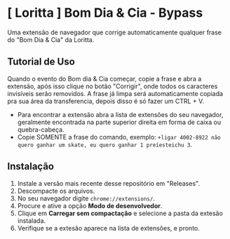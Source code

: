 # [ Loritta ] Bom Dia & Cia - Bypass
Uma extensão de navegador que corrige automaticamente qualquer frase do "Bom Dia &amp; Cia" da Loritta.

## Tutorial de Uso
Quando o evento do Bom dia & Cia começar, copie a frase e abra a extensão, após isso clique no botão "Corrigir", onde todos os caracteres invisíveis serão removidos. A frase já limpa será automaticamente copiada pra sua área da transferencia, depois disso é só fazer um CTRL + V.

- Para encontrar a extensão abra a lista de extensões do seu navegador, geralmente encontrada na parte superior direita em forma de caixa ou quebra-cabeça.
- Copie SOMENTE a frase do comando, exemplo: `+ligar 4002-8922 não quero ganhar um skate, eu quero ganhar 1 preíesteichu 3`.

## Instalação
1. Instale a versão mais recente desse repositório em "Releases".
2. Descompacte os arquivos.
3. No seu navegador digite `chrome://extensions/`.
4. Procure e ative a opção **Modo de desenvolvedor**.
5. Clique em **Carregar sem compactação** e selecione a pasta da extesão instalada.
6. Verifique se a extesão aparece na lista de extensões, e pronto.
